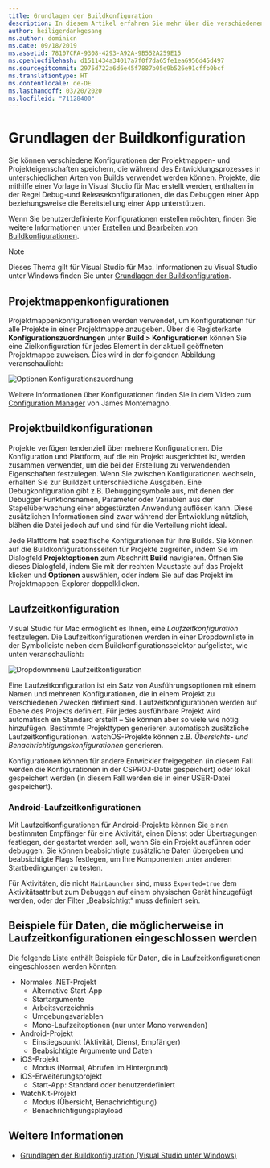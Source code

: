 ```yaml
---
title: Grundlagen der Buildkonfiguration
description: In diesem Artikel erfahren Sie mehr über die verschiedenen Buildkonfigurationen in Visual Studio für Mac.
author: heiligerdankgesang
ms.author: dominicn
ms.date: 09/18/2019
ms.assetid: 78107CFA-9308-4293-A92A-9B552A259E15
ms.openlocfilehash: d1511434a34017a7f0f7da65fe1ea6956d45d497
ms.sourcegitcommit: 2975d722a6d6e45f7887b05e9b526e91cffb0bcf
ms.translationtype: HT
ms.contentlocale: de-DE
ms.lasthandoff: 03/20/2020
ms.locfileid: "71128400"
---
```

# <a name="understanding-build-configurations"></a>Grundlagen der Buildkonfiguration

Sie können verschiedene Konfigurationen der Projektmappen- und Projekteigenschaften speichern, die während des Entwicklungsprozesses in unterschiedlichen Arten von Builds verwendet werden können. Projekte, die mithilfe einer Vorlage in Visual Studio für Mac erstellt werden, enthalten in der Regel Debug-und Releasekonfigurationen, die das Debuggen einer App beziehungsweise die Bereitstellung einer App unterstützen. 

Wenn Sie benutzerdefinierte Konfigurationen erstellen möchten, finden Sie weitere Informationen unter [Erstellen und Bearbeiten von Buildkonfigurationen](/visualstudio/mac/create-and-edit-configurations).

>[!NOTE]
>Dieses Thema gilt für Visual Studio für Mac. Informationen zu Visual Studio unter Windows finden Sie unter [Grundlagen der Buildkonfiguration](/visualstudio/ide/understanding-build-configurations).

## <a name="solution-configurations"></a>Projektmappenkonfigurationen

Projektmappenkonfigurationen werden verwendet, um Konfigurationen für alle Projekte in einer Projektmappe anzugeben. Über die Registerkarte **Konfigurationszuordnungen** unter **Build > Konfigurationen** können Sie eine Zielkonfiguration für jedes Element in der aktuell geöffneten Projektmappe zuweisen. Dies wird in der folgenden Abbildung veranschaulicht:

![Optionen Konfigurationszuordnung](media/projects-and-solutions-image3.png)

Weitere Informationen über Konfigurationen finden Sie in dem Video zum [Configuration Manager](https://www.youtube.com/watch?v=tjSdkqYh5Vg) von James Montemagno.

## <a name="project-build-configurations"></a>Projektbuildkonfigurationen

Projekte verfügen tendenziell über mehrere Konfigurationen. Die Konfiguration und Plattform, auf die ein Projekt ausgerichtet ist, werden zusammen verwendet, um die bei der Erstellung zu verwendenden Eigenschaften festzulegen. Wenn Sie zwischen Konfigurationen wechseln, erhalten Sie zur Buildzeit unterschiedliche Ausgaben. Eine Debugkonfiguration gibt z.B. Debuggingsymbole aus, mit denen der Debugger Funktionsnamen, Parameter oder Variablen aus der Stapelüberwachung einer abgestürzten Anwendung auflösen kann. Diese zusätzlichen Informationen sind zwar während der Entwicklung nützlich, blähen die Datei jedoch auf und sind für die Verteilung nicht ideal.

Jede Plattform hat spezifische Konfigurationen für ihre Builds. Sie können auf die Buildkonfigurationsseiten für Projekte zugreifen, indem Sie im Dialogfeld **Projektoptionen** zum Abschnitt **Build** navigieren. Öffnen Sie dieses Dialogfeld, indem Sie mit der rechten Maustaste auf das Projekt klicken und **Optionen** auswählen, oder indem Sie auf das Projekt im Projektmappen-Explorer doppelklicken.

## <a name="run-configuration"></a>Laufzeitkonfiguration

Visual Studio für Mac ermöglicht es Ihnen, eine _Laufzeitkonfiguration_ festzulegen. Die Laufzeitkonfigurationen werden in einer Dropdownliste in der Symbolleiste neben dem Buildkonfigurationsselektor aufgelistet, wie unten veranschaulicht:

![Dropdownmenü Laufzeitkonfiguration](media/projects-and-solutions-image8.png)

Eine Laufzeitkonfiguration ist ein Satz von Ausführungsoptionen mit einem Namen und mehreren Konfigurationen, die in einem Projekt zu verschiedenen Zwecken definiert sind. Laufzeitkonfigurationen werden auf Ebene des Projekts definiert. Für jedes ausführbare Projekt wird automatisch ein Standard erstellt – Sie können aber so viele wie nötig hinzufügen. Bestimmte Projekttypen generieren automatisch zusätzliche Laufzeitkonfigurationen. watchOS-Projekte können z.B. _Übersichts- und Benachrichtigungskonfigurationen_ generieren.

Konfigurationen können für andere Entwickler freigegeben (in diesem Fall werden die Konfigurationen in der CSPROJ-Datei gespeichert) oder lokal gespeichert werden (in diesem Fall werden sie in einer USER-Datei gespeichert).

### <a name="android-run-configurations"></a>Android-Laufzeitkonfigurationen

Mit Laufzeitkonfigurationen für Android-Projekte können Sie einen bestimmten Empfänger für eine Aktivität, einen Dienst oder Übertragungen festlegen, der gestartet werden soll, wenn Sie ein Projekt ausführen oder debuggen. Sie können beabsichtigte zusätzliche Daten übergeben und beabsichtigte Flags festlegen, um Ihre Komponenten unter anderen Startbedingungen zu testen.

Für Aktivitäten, die nicht `MainLauncher` sind, muss `Exported=true` dem Aktivitätsattribut zum Debuggen auf einem physischen Gerät hinzugefügt werden, oder der Filter „Beabsichtigt“ muss definiert sein.

## <a name="examples-of-data-that-might-be-included-in-run-configurations"></a>Beispiele für Daten, die möglicherweise in Laufzeitkonfigurationen eingeschlossen werden

Die folgende Liste enthält Beispiele für Daten, die in Laufzeitkonfigurationen eingeschlossen werden könnten:

* Normales .NET-Projekt
  * Alternative Start-App
  * Startargumente
  * Arbeitsverzeichnis
  * Umgebungsvariablen
  * Mono-Laufzeitoptionen (nur unter Mono verwenden)
* Android-Projekt
  * Einstiegspunkt (Aktivität, Dienst, Empfänger)
  * Beabsichtigte Argumente und Daten
* iOS-Projekt
  * Modus (Normal, Abrufen im Hintergrund)
* iOS-Erweiterungsprojekt
  * Start-App: Standard oder benutzerdefiniert
* WatchKit-Projekt
  * Modus (Übersicht, Benachrichtigung)
  * Benachrichtigungsplayload

## <a name="see-also"></a>Weitere Informationen

- [Grundlagen der Buildkonfiguration (Visual Studio unter Windows)](/visualstudio/ide/understanding-build-configurations)
